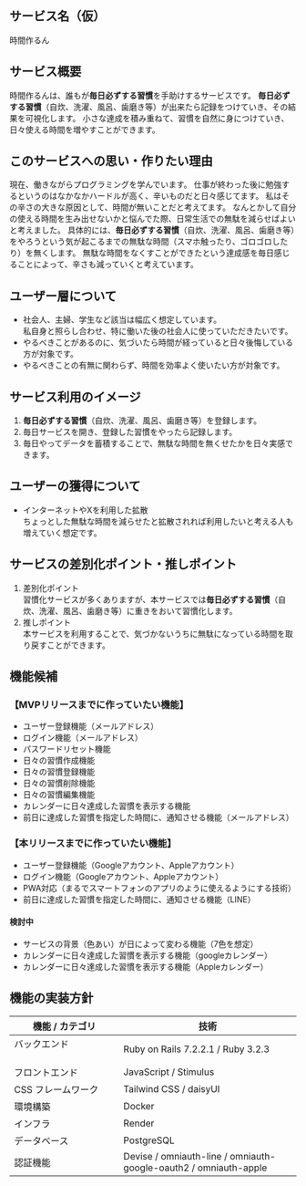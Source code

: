 ## サービス名（仮）

時間作るん

## サービス概要

時間作るんは、誰もが**毎日必ずする習慣**を手助けするサービスです。
**毎日必ずする習慣**（自炊、洗濯、風呂、歯磨き等）が出来たら記録をつけていき、その結果を可視化します。
小さな達成を積み重ねて、習慣を自然に身につけていき、日々使える時間を増やすことができます。

## このサービスへの思い・作りたい理由

現在、働きながらプログラミングを学んでいます。
仕事が終わった後に勉強するというのはなかなかハードルが高く、辛いものだと日々感じてます。
私はその辛さの大きな原因として、時間が無いことだと考えてます。
なんとかして自分の使える時間を生み出せないかと悩んでた際、日常生活での無駄を減らせばよいと考えました。
具体的には、**毎日必ずする習慣**（自炊、洗濯、風呂、歯磨き等）をやろうという気が起こるまでの無駄な時間（スマホ触ったり、ゴロゴロしたり）を無くします。
無駄な時間をなくすことができたという達成感を毎日感じることによって、辛さも減っていくと考えています。

## ユーザー層について

- 社会人、主婦、学生など該当は幅広く想定しています。  
私自身と照らし合わせ、特に働いた後の社会人に使っていただきたいです。
- やるべきことがあるのに、気づいたら時間が経っていると日々後悔している方が対象です。
- やるべきことの有無に関わらず、時間を効率よく使いたい方が対象です。

## サービス利用のイメージ

1. **毎日必ずする習慣**（自炊、洗濯、風呂、歯磨き等）を登録します。
2. 毎日サービスを開き、登録した習慣をやったら記録します。
3. 毎日やってデータを蓄積することで、無駄な時間を無くせたかを日々実感できます。

## ユーザーの獲得について

- インターネットやXを利用した拡散  
ちょっとした無駄な時間を減らせたと拡散されれば利用したいと考える人も増えていく想定です。

## サービスの差別化ポイント・推しポイント

1. 差別化ポイント  
習慣化サービスが多くありますが、本サービスでは**毎日必ずする習慣**（自炊、洗濯、風呂、歯磨き等）に重きをおいて習慣化します。
2. 推しポイント  
本サービスを利用することで、気づかないうちに無駄になっている時間を取り戻すことができます。

## 機能候補

### 【MVPリリースまでに作っていたい機能】

- ユーザー登録機能（メールアドレス）
- ログイン機能（メールアドレス）
- パスワードリセット機能
- 日々の習慣作成機能
- 日々の習慣登録機能
- 日々の習慣削除機能
- 日々の習慣編集機能
- カレンダーに日々達成した習慣を表示する機能
- 前日に達成した習慣を指定した時間に、通知させる機能（メールアドレス）

### 【本リリースまでに作っていたい機能】

- ユーザー登録機能（Googleアカウント、Appleアカウント）
- ログイン機能（Googleアカウント、Appleアカウント）
- PWA対応（まるでスマートフォンのアプリのように使えるようにする技術）
- 前日に達成した習慣を指定した時間に、通知させる機能（LINE）
#### 検討中
- サービスの背景（色あい）が日によって変わる機能（7色を想定）
- カレンダーに日々達成した習慣を表示する機能（googleカレンダー）
- カレンダーに日々達成した習慣を表示する機能（Appleカレンダー）

## 機能の実装方針

| 機能 / カテゴリ | 技術 |
| ---------------------- | ---------------------------------- |
| バックエンド   　　　　　　　　| Ruby on Rails 7.2.2.1 / Ruby 3.2.3 |
| フロントエンド         | JavaScript / Stimulus |
| CSS フレームワーク     | Tailwind CSS / daisyUI |
| 環境構築               | Docker |
| インフラ               | Render |
| データベース           | PostgreSQL |
| 認証機能               | Devise / omniauth-line / omniauth-google-oauth2 / omniauth-apple |